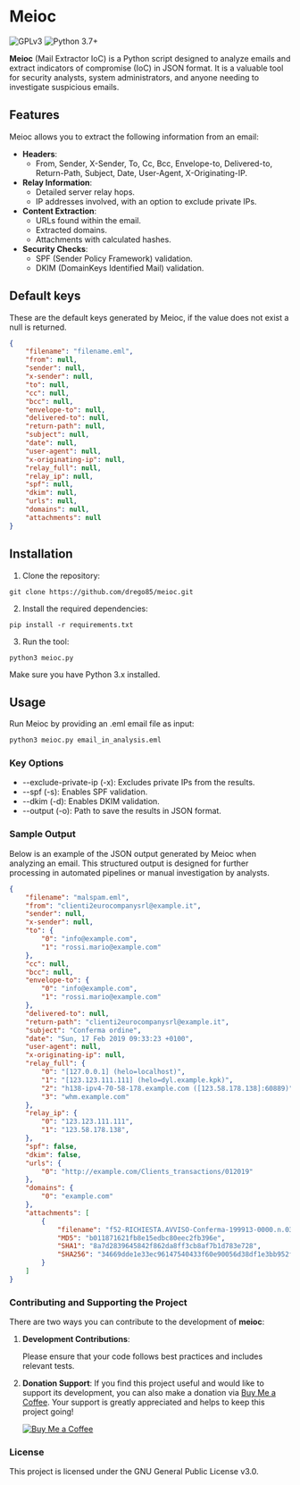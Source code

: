 # Meioc

![GPLv3](https://img.shields.io/badge/License-GPLv3-blue.svg)
![Python 3.7+](https://img.shields.io/badge/Python-3.7%2B-brightgreen)

**Meioc** (Mail Extractor IoC) is a Python script designed to analyze emails and extract indicators of compromise (IoC) in JSON format. It is a valuable tool for security analysts, system administrators, and anyone needing to investigate suspicious emails.

## Features

Meioc allows you to extract the following information from an email:
- **Headers**:
  - From, Sender, X-Sender, To, Cc, Bcc, Envelope-to, Delivered-to, Return-Path, Subject, Date, User-Agent, X-Originating-IP.
- **Relay Information**:
  - Detailed server relay hops.
  - IP addresses involved, with an option to exclude private IPs.
- **Content Extraction**:
  - URLs found within the email.
  - Extracted domains.
  - Attachments with calculated hashes.
- **Security Checks**:
  - SPF (Sender Policy Framework) validation.
  - DKIM (DomainKeys Identified Mail) validation.

## Default keys

These are the default keys generated by Meioc, if the value does not exist a null is returned.

```JSON
{
    "filename": "filename.eml",
    "from": null,
    "sender": null,
    "x-sender": null,
    "to": null,
    "cc": null,
    "bcc": null,
    "envelope-to": null,
    "delivered-to": null,
    "return-path": null,
    "subject": null,
    "date": null,
    "user-agent": null,
    "x-originating-ip": null,
    "relay_full": null,
    "relay_ip": null,
    "spf": null,
    "dkim": null,
    "urls": null,
    "domains": null,
    "attachments": null
}
```
## Installation

1. Clone the repository:
```
git clone https://github.com/drego85/meioc.git
```

2. Install the required dependencies:
```
pip install -r requirements.txt
```

3. Run the tool:
```
python3 meioc.py
```

Make sure you have Python 3.x installed.

## Usage

Run Meioc by providing an .eml email file as input:

```BASH
python3 meioc.py email_in_analysis.eml 
```

### Key Options

- --exclude-private-ip (-x): Excludes private IPs from the results.
- --spf (-s): Enables SPF validation.
- --dkim (-d): Enables DKIM validation.
- --output (-o): Path to save the results in JSON format.

### Sample Output

Below is an example of the JSON output generated by Meioc when analyzing an email. This structured output is designed for further processing in automated pipelines or manual investigation by analysts.

```JSON
{
    "filename": "malspam.eml",
    "from": "clienti2eurocompanysrl@example.it",
    "sender": null,
    "x-sender": null,
    "to": {
        "0": "info@example.com",
        "1": "rossi.mario@example.com"
    },
    "cc": null,
    "bcc": null,
    "envelope-to": {
        "0": "info@example.com",
        "1": "rossi.mario@example.com"
    },
    "delivered-to": null,
    "return-path": "clienti2eurocompanysrl@example.it",
    "subject": "Conferma ordine",
    "date": "Sun, 17 Feb 2019 09:33:23 +0100",
    "user-agent": null,
    "x-originating-ip": null,
    "relay_full": {
        "0": "[127.0.0.1] (helo=localhost)",
        "1": "[123.123.111.111] (helo=dyl.example.kpk)",
        "2": "h138-ipv4-70-58-178.example.com ([123.58.178.138]:60889)",
        "3": "whm.example.com"
    },
    "relay_ip": {
        "0": "123.123.111.111",
        "1": "123.58.178.138",
    },
    "spf": false,
    "dkim": false,
    "urls": {
        "0": "http://example.com/Clients_transactions/012019"
    },
    "domains": {
        "0": "example.com"
    },
    "attachments": [
        {
            "filename": "f52-RICHIESTA.AVVISO-Conferma-199913-0000.n.03.2019-All.n.1_File-excel-.xls",
            "MD5": "b011871621fb8e15edbc80eec2fb396e",
            "SHA1": "8a7d2839645842f862da8ff3cb8af7b1d783e728",
            "SHA256": "34669dde1e33ec96147540433f60e90056d38df1e3bb952fdc600e979d74f690"
        }
    ]
}
```


### Contributing and Supporting the Project

There are two ways you can contribute to the development of **meioc**:

1. **Development Contributions**:

   Please ensure that your code follows best practices and includes relevant tests.

2. **Donation Support**:
   If you find this project useful and would like to support its development, you can also make a donation via [Buy Me a Coffee](https://buymeacoffee.com/andreadraghetti). Your support is greatly appreciated and helps to keep this project going!

   [![Buy Me a Coffee](https://img.shields.io/badge/-Buy%20Me%20a%20Coffee-orange?logo=buy-me-a-coffee&logoColor=white&style=flat-square)](https://buymeacoffee.com/andreadraghetti)

### License

This project is licensed under the GNU General Public License v3.0.
